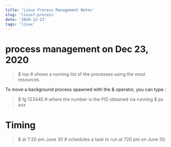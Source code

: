 ```yaml
---
title: 'Linux Process Management Notes'
slug: 'linux7-process'
date: '2020-12-23'
tags: 'linux'
---
```


# process management on Dec 23, 2020

> $ top # shows a running list of the processes using the most resources.

To move a background process spawned with the & operator, you can type :

> $ fg 123445 # where the number is the PID obtained via running $ ps aux



# Timing

> $ at 7:20 pm June 30 # schedules a task to run at 720 pm on June 30.